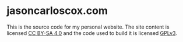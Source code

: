 # jasoncarloscox.com

This is the source code for my personal website. The site content is licensed [CC BY-SA 4.0](https://creativecommons.org/licenses/by-sa/4.0/) and the code used to build it is licensed [GPLv3](https://www.gnu.org/licenses/gpl-3.0.en.html).
